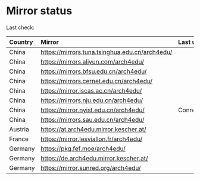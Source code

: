<script src="./time.js"></script>
# Mirror status
Last check: <script type="text/javascript">localize(1743672343.0993218);</script>

|Country|Mirror|Last update|
|:------|:-----|:----------|
|China|https://mirrors.tuna.tsinghua.edu.cn/arch4edu/|<script type="text/javascript">localize(1743662625);</script>|
|China|https://mirrors.aliyun.com/arch4edu/|<script type="text/javascript">localize(1743662625);</script>|
|China|https://mirrors.bfsu.edu.cn/arch4edu/|<script type="text/javascript">localize(1743619396);</script>|
|China|https://mirrors.cernet.edu.cn/arch4edu/|<script type="text/javascript">localize(1743619396);</script>|
|China|https://mirror.iscas.ac.cn/arch4edu/|<script type="text/javascript">localize(1743662625);</script>|
|China|https://mirrors.nju.edu.cn/arch4edu/|<script type="text/javascript">localize(1743576266);</script>|
|China|https://mirror.nyist.edu.cn/arch4edu/|ConnectionError|
|China|https://mirrors.sau.edu.cn/arch4edu/|<script type="text/javascript">localize(1731653531);</script>|
|Austria|https://at.arch4edu.mirror.kescher.at/|<script type="text/javascript">localize(1743619396);</script>|
|France|https://mirror.lesviallon.fr/arch4edu/|<script type="text/javascript">localize(1743619396);</script>|
|Germany|https://pkg.fef.moe/arch4edu/|<script type="text/javascript">localize(1743619396);</script>|
|Germany|https://de.arch4edu.mirror.kescher.at/|<script type="text/javascript">localize(1743619396);</script>|
|Germany|https://mirror.sunred.org/arch4edu/|<script type="text/javascript">localize(1743619396);</script>|

<script src="./tablefilter/tablefilter.js"></script>
<script src="./table.js"></script>